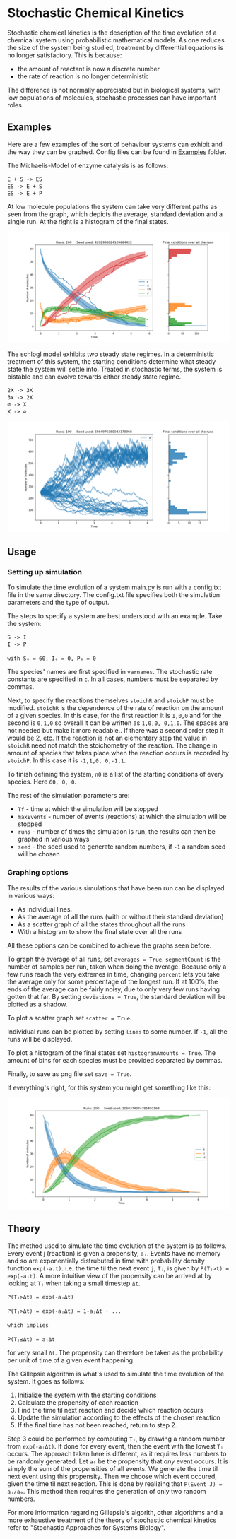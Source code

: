 # Stochastic Chemical Kinetics

Stochastic chemical kinetics is the description of the time evolution of a chemical system using probabilistic mathematical models. As one reduces the size of the system being studied, treatment by differential equations is no longer satisfactory. This is because:
- the amount of reactant is now a discrete number
- the rate of reaction is no longer deterministic

The difference is not normally appreciated but in biological systems, with low populations of molecules, stochastic processes can have important roles.

## Examples
Here are a few examples of the sort of behaviour systems can exhibit and the way they can be graphed. Config files can be found in [Examples](https://github.com/JBQuim/stochastic-chemical-kinetics/tree/master/Examples) folder.

The Michaelis-Model of enzyme catalysis is as follows:

```
E + S -> ES
ES -> E + S
ES -> E + P
```

At low molecule populations the system can take very different paths as seen from the graph, which depicts the average, standard deviation and a single run. At the right is a histogram of the final states.

<img src = "Examples/michaelis.png">

The schlogl model exhibits two steady state regimes. In a deterministic treatment of this system, the starting conditions determine what steady state the system will settle into. Treated in stochastic terms, the system is bistable and can evolve towards either steady state regime.

```
2X -> 3X
3x -> 2X
∅ -> X
X -> ∅
```
<img src = "Examples/schlogl.png">



## Usage
### Setting up simulation
To simulate the time evolution of a system main.py is run with a config.txt file in the same directory. The config.txt file specifies both the simulation parameters and the type of output.

The steps to specify a system are best understood with an example. Take the system:

```
S -> I
I -> P 

with S₀ = 60, I₀ = 0, P₀ = 0
```

The species' names are first specified in `varnames`. The stochastic rate constants are specified in `c`. In all cases, numbers must be separated by commas.

Next, to specify the reactions themselves `stoichR` and `stoichP` must be modified. `stoichR` is the dependence of the rate of reaction on the amount of a given species. In this case, for the first reaction it is `1,0,0` and for the second is `0,1,0` so overall it can be written as `1,0,0, 0,1,0`. The spaces are not needed but make it more readable.. If there was a second order step it would be 2, etc. If the reaction is not an elementary step the value in `stoichR` need not match the stoichometry of the reaction. The change in amount of species that takes place when the reaction occurs is recorded by `stoichP`. In this case it is `-1,1,0, 0,-1,1`.

To finish defining the system, `n0` is a list of the starting conditions of every species. Here `60, 0, 0`.

The rest of the simulation parameters are:
- `Tf` - time at which the simulation will be stopped
- `maxEvents` - number of events (reactions) at which the simulation will be stopped
- `runs` - number of times the simulation is run, the results can then be graphed in various ways
- `seed` - the seed used to generate random numbers, if `-1` a random seed will be chosen

### Graphing options
The results of the various simulations that have been run can be displayed in various ways:

- As individual lines. 
- As the average of all the runs (with or without their standard deviation)
- As a scatter graph of all the states throughout all the runs
- With a histogram to show the final state over all the runs

All these options can be combined to achieve the graphs seen before.

To graph the average of all runs, set `averages = True`. `segmentCount` is the number of samples per run, taken when doing the average. Because only a few runs reach the very extremes in time, changing `percent` lets you take the average only for some percentage of the longest run. If at 100%, the ends of the average can be fairly noisy, due to only very few runs having gotten that far. By setting `deviations = True`, the standard deviation will be plotted as a shadow.

To plot a scatter graph set `scatter = True`.

Individual runs can be plotted by setting `lines` to some number. If `-1`, all the runs will be displayed.

To plot a histogram of the final states set `histogramAmounts = True`. The amount of bins for each species must be provided separated by commas.

Finally, to save as png file set `save = True`.

If everything's right, for this system you might get something like this:

<img src = "Examples/sequential.png">

## Theory

The method used to simulate the time evolution of the system is as follows. Every event j (reaction) is given a propensity, `aⱼ`. Events have no memory and so are exponentially distrubuted in time with probability density function `exp(-aⱼt)`. i.e. the time til the next event `j`, `Tⱼ`, is given by `P(Tⱼ>t) = exp(-aⱼt)`. A more intuitive view of the propensity can be arrived at by looking at `Tⱼ` when taking a small timestep `Δt`. 

``` 
P(Tⱼ>Δt) = exp(-aⱼΔt)

P(Tⱼ>Δt) = exp(-aⱼΔt) = 1-aⱼΔt + ...

which implies

P(Tⱼ≤Δt) = aⱼΔt
```
for very small `Δt`. The propensity can therefore be taken as the probability per unit of time of a given event happening.

The Gillepsie algorithm is what's used to simulate the time evolution of the system. It goes as follows:

1. Initialize the system with the starting conditions
2. Calculate the propensity of each reaction
3. Find the time til next reaction and decide which reaction occurs
4. Update the simulation according to the effects of the chosen reaction
5. If the final time has not been reached, return to step 2.

Step 3 could be performed by computing `Tⱼ`, by drawing a random number from `exp(-aⱼΔt)`. If done for every event, then the event with the lowest `Tⱼ` occurs. The approach taken here is different, as it requires less numbers to be randomly generated. Let `a₀` be the propensity that *any* event occurs. It is simply the sum of the propensities of all events. We generate the time til next event using this propensity. Then we choose which event occured, given the time til next reaction. This is done by realizing that `P(Event J) = aⱼ/a₀`. This method then requires the generation of only two random numbers.

For more information regarding Gillepsie's algorith, other algorithms and  a more exhaustive treatment of the theory of stochastic chemical kinetics refer to "Stochastic Approaches for Systems Biology".
